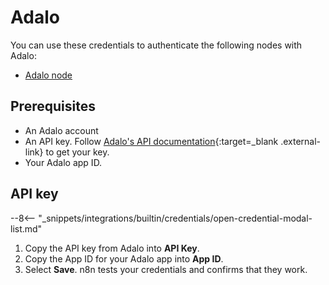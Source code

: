 # Adalo

You can use these credentials to authenticate the following nodes with Adalo:

* [Adalo node](/integrations/builtin/app-nodes/n8n-nodes-base.adalo/)

## Prerequisites

* An Adalo account
* An API key. Follow [Adalo's API documentation](https://help.adalo.com/integrations/the-adalo-api/collections){:target=_blank .external-link} to get your key.
* Your Adalo app ID.

## API key

--8<-- "_snippets/integrations/builtin/credentials/open-credential-modal-list.md"

1. Copy the API key from Adalo into **API Key**.
1. Copy the App ID for your Adalo app into **App ID**.
1. Select **Save**. n8n tests your credentials and confirms that they work.
